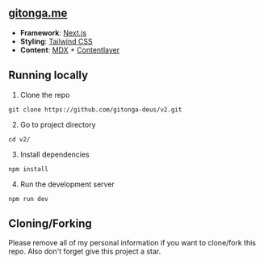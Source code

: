 ## [gitonga.me](https://gitonga.me)

- **Framework**: [Next.js](https://nextjs.org/)
- **Styling**: [Tailwind CSS](https://tailwindcss.com/)
- **Content**: [MDX](https://mdxjs.com) + [Contentlayer](https://contentlayer.dev/)

## Running locally
1. Clone the repo
```
git clone https://github.com/gitonga-deus/v2.git
```

2. Go to project directory
```
cd v2/
```

3. Install dependencies
```
npm install
```

4. Run the development server
```
npm run dev
```

## Cloning/Forking
Please remove all of my personal information if you want to clone/fork this repo. Also don't forget give this project a star.
